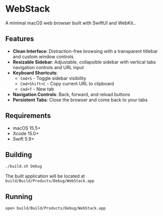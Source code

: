 # WebStack

A minimal macOS web browser built with SwiftUI and WebKit..

## Features

- **Clean Interface**: Distraction-free browsing with a transparent titlebar and custom window controls
- **Resizable Sidebar**: Adjustable, collapsible sidebar with vertical tabs navigation controls and URL input
- **Keyboard Shortcuts**:
  - `Cmd+S` - Toggle sidebar visibility
  - `Cmd+Shift+C` - Copy current URL to clipboard
  - `Cmd+T` - New tab
- **Navigation Controls**: Back, forward, and reload buttons
- **Persistent Tabs**: Close the browser and come back to your tabs

## Requirements

- macOS 15.5+
- Xcode 15.0+
- Swift 5.9+

## Building

```bash
./build.sh Debug
```

The built application will be located at `build/Build/Products/Debug/WebStack.app`

## Running

```bash
open build/Build/Products/Debug/WebStack.app
```
